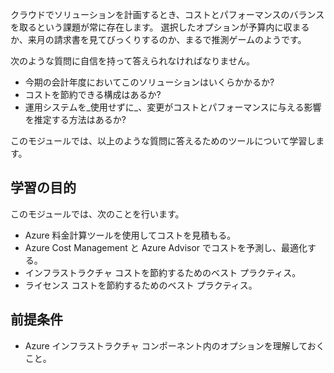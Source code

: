 クラウドでソリューションを計画するとき、コストとパフォーマンスのバランスを取るという課題が常に存在します。 選択したオプションが予算内に収まるか、来月の請求書を見てびっくりするのか、まるで推測ゲームのようです。

次のような質問に自信を持って答えられなければなりません。

- 今期の会計年度においてこのソリューションはいくらかかるか? 
- コストを節約できる構成はあるか? 
- 運用システムを_使用せずに_、変更がコストとパフォーマンスに与える影響を推定する方法はあるか?

このモジュールでは、以上のような質問に答えるためのツールについて学習します。

## <a name="learning-objectives"></a>学習の目的

このモジュールでは、次のことを行います。

- Azure 料金計算ツールを使用してコストを見積もる。
- Azure Cost Management と Azure Advisor でコストを予測し、最適化する。
- インフラストラクチャ コストを節約するためのベスト プラクティス。
- ライセンス コストを節約するためのベスト プラクティス。

## <a name="prerequisite"></a>前提条件 

- Azure インフラストラクチャ コンポーネント内のオプションを理解しておくこと。 
